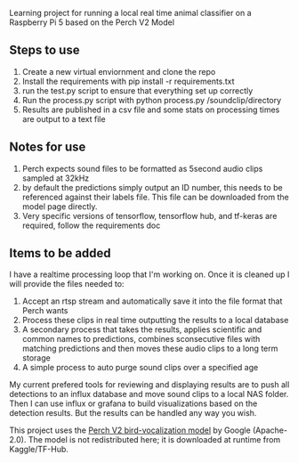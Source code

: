 Learning project for running a local real time animal classifier on a Raspberry Pi 5 based on the Perch V2 Model

## Steps to use
1. Create a new virtual enviornment and clone the repo
2. Install the requirements with pip install -r requirements.txt
3. run the test.py script to ensure that everything set up correctly
4. Run the process.py script with python process.py /soundclip/directory
5. Results are published in a csv file and some stats on processing times are output to a text file

## Notes for use
1. Perch expects sound files to be formatted as 5second audio clips sampled at 32kHz
2. by default the predictions simply output an ID number, this needs to be referenced against their labels file. This file can be downloaded from the model page directly.
3. Very specific versions of tensorflow, tensorflow hub, and tf-keras are required, follow the requirements doc

## Items to be added
I have a realtime processing loop that I'm working on. Once it is cleaned up I will provide the files needed to:
1. Accept an rtsp stream and automatically save it into the file format that Perch wants
2. Process these clips in real time outputting the results to a local database
3. A secondary process that takes the results, applies scientific and common names to predictions, combines sconsecutive files with matching predictions and then moves these audio clips to a long term storage
4. A simple process to auto purge sound clips over a specified age

My current prefered tools for reviewing and displaying results are to push all detections to an influx database and move sound clips to a local NAS folder. Then I can use influx or grafana to build visualizations based on the detection results. But the results can be handled any way you wish. 





This project uses the [Perch V2 bird-vocalization model](https://www.kaggle.com/models/google/bird-vocalization-classifier/tensorFlow2/perch_v2_cpu) by Google (Apache-2.0).
The model is not redistributed here; it is downloaded at runtime from Kaggle/TF-Hub.
